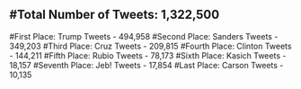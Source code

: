 #Total Number of Tweets: 1,322,500 
---
#First Place: Trump Tweets - 494,958
#Second Place: Sanders Tweets - 349,203
#Third Place: Cruz Tweets - 209,815
#Fourth Place: Clinton Tweets - 144,211
#Fifth Place: Rubio Tweets - 78,173
#Sixth Place: Kasich Tweets - 18,157
#Seventh Place: Jeb! Tweets - 17,854
#Last Place: Carson Tweets - 10,135
